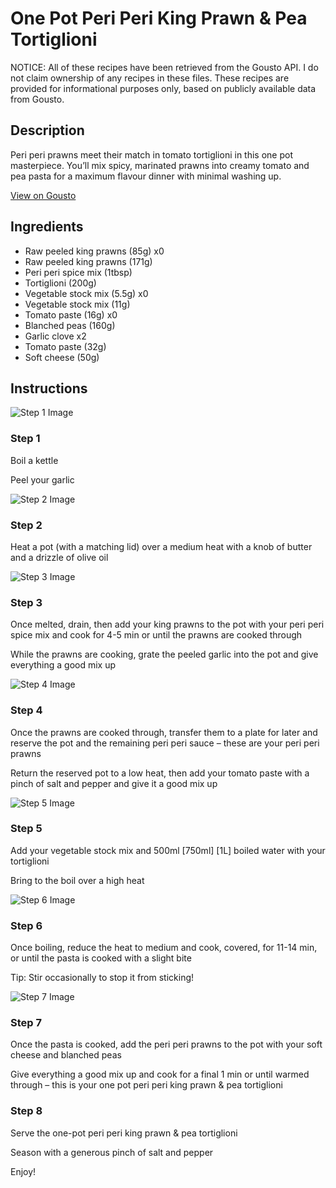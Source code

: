 # One Pot Peri Peri King Prawn & Pea Tortiglioni

NOTICE: All of these recipes have been retrieved from the Gousto API. I do not claim ownership of any recipes in these files. These recipes are provided for informational purposes only, based on publicly available data from Gousto.

## Description

Peri peri prawns meet their match in tomato tortiglioni in this one pot masterpiece. You’ll mix spicy, marinated prawns into creamy tomato and pea pasta for a maximum flavour dinner with minimal washing up. 

[View on Gousto](https://www.gousto.co.uk/recipes/cookbook/one-pot-peri-peri-king-prawn-pea-tortiglioni)

## Ingredients

- Raw peeled king prawns (85g) x0
- Raw peeled king prawns (171g)
- Peri peri spice mix (1tbsp)
- Tortiglioni (200g)
- Vegetable stock mix (5.5g) x0
- Vegetable stock mix (11g)
- Tomato paste (16g) x0
- Blanched peas (160g)
- Garlic clove x2
- Tomato paste (32g)
- Soft cheese (50g)

## Instructions

![Step 1 Image](https://production-media.gousto.co.uk/cms/recipe-step-image/step-1-1708352887171-x200.jpg)

### Step 1

Boil a kettle

Peel your garlic

![Step 2 Image](https://production-media.gousto.co.uk/cms/recipe-step-image/step-2-1708352890241-x200.jpg)

### Step 2

Heat a pot (with a matching lid) over a medium heat with a knob of butter and a drizzle of olive oil

![Step 3 Image](https://production-media.gousto.co.uk/cms/recipe-step-image/step-3-1708352893530-x200.jpg)

### Step 3

Once melted, drain, then add your king prawns to the pot with your peri peri spice mix and cook for 4-5 min or until the prawns are cooked through

While the prawns are cooking, grate the peeled garlic into the pot and give everything a good mix up

![Step 4 Image](https://production-media.gousto.co.uk/cms/recipe-step-image/step-4-1708352897128-x200.jpg)

### Step 4

Once the prawns are cooked through, transfer them to a plate for later and reserve the pot and the remaining peri peri sauce – these are your peri peri prawns

Return the reserved pot to a low heat, then add your tomato paste with a pinch of salt and pepper and give it a good mix up

![Step 5 Image](https://production-media.gousto.co.uk/cms/recipe-step-image/step-5-1708352900633-x200.jpg)

### Step 5

Add your vegetable stock mix and 500ml <span class="text-purple">[750ml]</span> <span class="text-danger">[1L]</span> boiled water with your tortiglioni

Bring to the boil over a high heat

![Step 6 Image](https://production-media.gousto.co.uk/cms/recipe-step-image/step-6-1708352907846-x200.jpg)

### Step 6

Once boiling, reduce the heat to medium and cook, covered, for 11-14 min, or until the pasta is cooked with a slight bite

Tip: Stir occasionally to stop it from sticking!

![Step 7 Image](https://production-media.gousto.co.uk/cms/recipe-step-image/step-7-1708352912711-x200.jpg)

### Step 7

Once the pasta is cooked, add the peri peri prawns to the pot with your soft cheese and blanched peas

Give everything a good mix up and cook for a final 1 min or until warmed through – this is your one pot peri peri king prawn & pea tortiglioni

### Step 8

Serve the one-pot peri peri king prawn & pea tortiglioni

Season with a generous pinch of salt and pepper

Enjoy!

